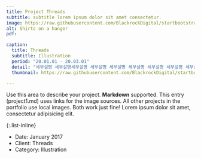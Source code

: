 ```yaml
---
title: Project Threads
subtitle: subtitle lorem ipsum dolor sit amet consectetur.
image: https://raw.githubusercontent.com/BlackrockDigital/startbootstrap-agency/master/src/assets/img/portfolio/01-full.jpg
alt: Shirts on a hanger
pdf:

caption:
  title: Threads
  subtitle: Illustration
  period: "20.01.01 - 20.03.01"
  detail: "세부설명 세부설명세부설명 세부설명 세부설명 세부설명 세부설명 세부설명 세부설명 세부설명 세부설명 "
  thumbnail: https://raw.githubusercontent.com/BlackrockDigital/startbootstrap-agency/master/src/assets/img/portfolio/01-thumbnail.jpg

---
```

Use this area to describe your project. **Markdown** supported. This entry (project1.md) uses links for the image sources. All other projects in the portfolio use local images. Both work just fine! Lorem ipsum dolor sit amet, consectetur adipisicing elit. 

{:.list-inline}
- Date: January 2017
- Client: Threads
- Category: Illustration

